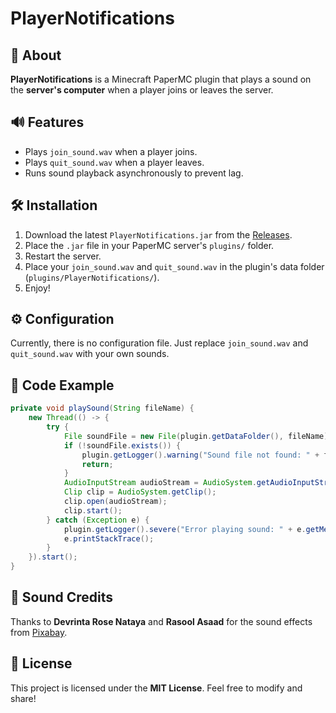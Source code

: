 # PlayerNotifications

## 📢 About
**PlayerNotifications** is a Minecraft PaperMC plugin that plays a sound on the **server's computer** when a player joins or leaves the server.

## 🔊 Features
- Plays `join_sound.wav` when a player joins.
- Plays `quit_sound.wav` when a player leaves.
- Runs sound playback asynchronously to prevent lag.

## 🛠️ Installation
1. Download the latest `PlayerNotifications.jar` from the [Releases](https://github.com/HoneyBerries/PlayerNotifications/releases).
2. Place the `.jar` file in your PaperMC server's `plugins/` folder.
3. Restart the server.
4. Place your `join_sound.wav` and `quit_sound.wav` in the plugin's data folder (`plugins/PlayerNotifications/`).
5. Enjoy!

## ⚙️ Configuration
Currently, there is no configuration file. Just replace `join_sound.wav` and `quit_sound.wav` with your own sounds.

## 📜 Code Example
```java
private void playSound(String fileName) {
    new Thread(() -> {
        try {
            File soundFile = new File(plugin.getDataFolder(), fileName);
            if (!soundFile.exists()) {
                plugin.getLogger().warning("Sound file not found: " + fileName);
                return;
            }
            AudioInputStream audioStream = AudioSystem.getAudioInputStream(soundFile);
            Clip clip = AudioSystem.getClip();
            clip.open(audioStream);
            clip.start();
        } catch (Exception e) {
            plugin.getLogger().severe("Error playing sound: " + e.getMessage());
            e.printStackTrace();
        }
    }).start();
}
```

## 🎵 Sound Credits
Thanks to **Devrinta Rose Nataya** and **Rasool Asaad** for the sound effects from [Pixabay](https://pixabay.com/).

## 📜 License
This project is licensed under the **MIT License**. Feel free to modify and share!

